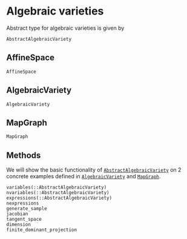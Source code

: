 # Algebraic varieties

Abstract type for algebraic varieties is given by

```@docs
AbstractAlgebraicVariety
```

## AffineSpace

```@docs
AffineSpace
```

## AlgebraicVariety

```@docs
AlgebraicVariety
```

## MapGraph

```@docs
MapGraph
```

## Methods

We will show the basic functionality of [`AbstractAlgebraicVariety`](@ref) on 2 concrete examples
defined in [`AlgebraicVariety`](@ref) and [`MapGraph`](@ref).

```@docs
variables(::AbstractAlgebraicVariety)
nvariables(::AbstractAlgebraicVariety)
expressions(::AbstractAlgebraicVariety)
nexpressions
generate_sample
jacobian
tangent_space
dimension
finite_dominant_projection
```